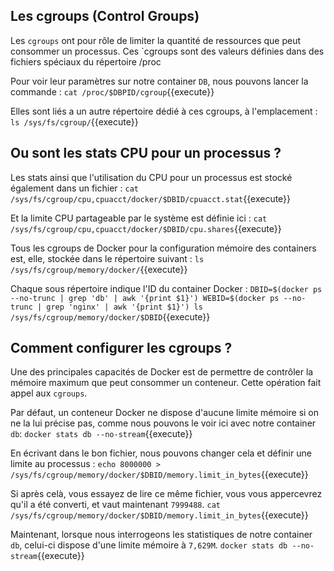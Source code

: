 ## Les cgroups (Control Groups)

Les `cgroups` ont pour rôle de limiter la quantité de ressources que peut consommer un processus.
Ces `cgroups sont des valeurs définies dans des fichiers spéciaux du répertoire /proc 

Pour voir leur paramètres sur notre container `DB`, nous pouvons lancer la commande : 
`cat /proc/$DBPID/cgroup`{{execute}}

Elles sont liés a un autre répertoire dédié à ces cgroups, à l'emplacement : 
`ls /sys/fs/cgroup/`{{execute}}


## Ou sont les stats CPU pour un processus ?

Les stats ainsi que l'utilisation du CPU pour un processus est stocké également dans un fichier : 
`cat /sys/fs/cgroup/cpu,cpuacct/docker/$DBID/cpuacct.stat`{{execute}}

Et la limite CPU partageable par le système est définie ici : 
`cat /sys/fs/cgroup/cpu,cpuacct/docker/$DBID/cpu.shares`{{execute}}

Tous les cgroups de Docker pour la configuration mémoire des containers est, elle, stockée dans le répertoire suivant : 
`ls /sys/fs/cgroup/memory/docker/`{{execute}}

Chaque sous répertoire indique l'ID du container Docker : 
`DBID=$(docker ps --no-trunc | grep 'db' | awk '{print $1}')
WEBID=$(docker ps --no-trunc | grep 'nginx' | awk '{print $1}')
ls /sys/fs/cgroup/memory/docker/$DBID`{{execute}}

## Comment configurer les cgroups ?

Une des principales capacités de Docker est de permettre de contrôler la mémoire maximum que peut consommer un conteneur. Cette opération fait appel aux `cgroups`.

Par défaut, un conteneur Docker ne dispose d'aucune limite mémoire si on ne la lui précise pas, comme nous pouvons le voir ici avec notre container `db`: 
`docker stats db --no-stream`{{execute}}

En écrivant dans le bon fichier, nous pouvons changer cela et définir une limite au processus : 
`echo 8000000 > /sys/fs/cgroup/memory/docker/$DBID/memory.limit_in_bytes`{{execute}}

Si après celà, vous essayez de lire ce même fichier, vous vous appercevrez qu'il a été converti, et vaut maintenant `7999488`. 
`cat /sys/fs/cgroup/memory/docker/$DBID/memory.limit_in_bytes`{{execute}}

Maintenant, lorsque nous interrogeons les statistiques de notre container `db`, celui-ci dispose d'une limite mémoire à `7,629M`.
`docker stats db --no-stream`{{execute}}
